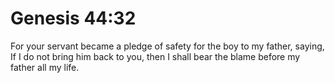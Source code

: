 # Genesis 44:32

For your servant became a pledge of safety for the boy to my father, saying, If I do not bring him back to you, then I shall bear the blame before my father all my life.
